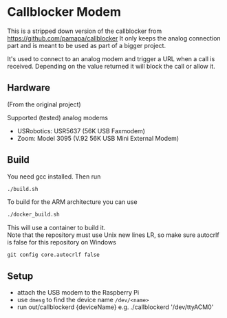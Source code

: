 # Callblocker Modem

This is a stripped down version of the callblocker from https://github.com/pamapa/callblocker
It only keeps the analog connection part and is meant to be used as part of a bigger project.

It's used to connect to an analog modem and trigger a URL when a call is received.
Depending on the value returned it will block the call or allow it.

## Hardware
(From the original project)

Supported (tested) analog modems
- USRobotics: USR5637 (56K USB Faxmodem)
- Zoom: Model 3095 (V.92 56K USB Mini External Modem)


## Build

You need gcc installed.
Then run 
```bash
./build.sh
```

To build for the ARM architecture you can use
```bash
./docker_build.sh
```

This will use a container to build it.  
Note that the repository must use Unix new lines LR, so make sure autocrlf is false for this repository on Windows
```
git config core.autocrlf false
```

## Setup
- attach the USB modem to the Raspberry Pi
- use `dmesg` to find the device name `/dev/<name>`
- run out/callblockerd {deviceName}
  e.g. ./callblockerd '/dev/ttyACM0'

